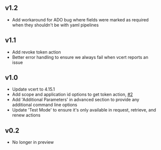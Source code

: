 ## v1.2
- Add workaround for ADO bug where fields were marked as required when they shouldn't be with yaml pipelines

## v1.1
- Add revoke token action
- Better error handling to ensure we always fail when vcert reports an issue

## v1.0
- Update vcert to 4.15.1
- Add scope and application id options to get token action, [#2](https://github.com/gdbarron/MachineIdentityExtension/issues/2)
- Add 'Additional Parameters' in advanced section to provide any additional command line options
- Update 'Test Mode' to ensure it's only available in request, retrieve, and renew actions

## v0.2
- No longer in preview
